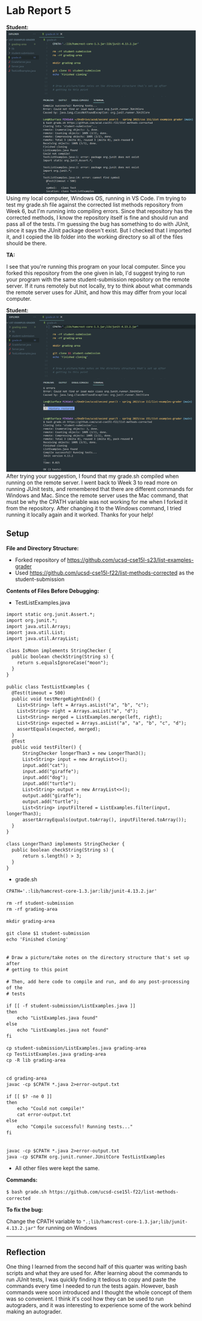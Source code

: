 # Lab Report 5
**Student:**
![Image](grade_bug.png)
Using my local computer, Windows OS, running in VS Code.
I'm trying to test my grade.sh file against the corrected list methods repository from Week 6, but I'm running into compiling errors.
Since that repository has the corrected methods, I know the repository itself is fine and should run and pass all of the tests.
I'm guessing the bug has something to do with JUnit, since it says the JUnit package doesn't exist. But I checked that I imported it, 
and I copied the lib folder into the working directory so all of the files should be there.

**TA:**

I see that you're running this program on your local computer. Since you forked this repository from the one given in lab, I'd suggest
trying to run your program with the same student-submission repository on the remote server. If it runs remotely but not locally,
try to think about what commands the remote server uses for JUnit, and how this may differ from your local computer.


**Student:**
![Image](bash_successful.png)
After trying your suggestion, I found that my grade.sh compiled when running on the remote server. I went back to Week 3 to read more on running JUnit tests, and remembered that there are different commands for Windows and Mac. Since the remote server uses the Mac command, that must be why the CPATH variable was not working for me when I forked it from the repository. After changing it to the Windows command, I tried running it locally again and it worked. Thanks for your help!

## Setup
**File and Directory Structure:**
* Forked repository of https://github.com/ucsd-cse15l-s23/list-examples-grader
* Used https://github.com/ucsd-cse15l-f22/list-methods-corrected as the student-submission

**Contents of Files Before Debugging:**
* TestListExamples.java
```
import static org.junit.Assert.*;
import org.junit.*;
import java.util.Arrays;
import java.util.List;
import java.util.ArrayList;

class IsMoon implements StringChecker {
  public boolean checkString(String s) {
    return s.equalsIgnoreCase("moon");
  }
}

public class TestListExamples {
  @Test(timeout = 500)
  public void testMergeRightEnd() {
    List<String> left = Arrays.asList("a", "b", "c");
    List<String> right = Arrays.asList("a", "d");
    List<String> merged = ListExamples.merge(left, right);
    List<String> expected = Arrays.asList("a", "a", "b", "c", "d");
    assertEquals(expected, merged);
  }
  @Test
  public void testFilter() {
      StringChecker longerThan3 = new LongerThan3();
      List<String> input = new ArrayList<>();
      input.add("cat");
      input.add("giraffe");
      input.add("dog");
      input.add("turtle");
      List<String> output = new ArrayList<>();
      output.add("giraffe");
      output.add("turtle");
      List<String> inputFiltered = ListExamples.filter(input, longerThan3);
      assertArrayEquals(output.toArray(), inputFiltered.toArray());
  }
}

class LongerThan3 implements StringChecker {
  public boolean checkString(String s) {
      return s.length() > 3;
  }
}
```
* grade.sh
```
CPATH='.:lib/hamcrest-core-1.3.jar:lib/junit-4.13.2.jar'

rm -rf student-submission
rm -rf grading-area

mkdir grading-area

git clone $1 student-submission
echo 'Finished cloning'


# Draw a picture/take notes on the directory structure that's set up after
# getting to this point

# Then, add here code to compile and run, and do any post-processing of the
# tests

if [[ -f student-submission/ListExamples.java ]]
then
    echo "ListExamples.java found"
else
    echo "ListExamples.java not found"
fi 

cp student-submission/ListExamples.java grading-area
cp TestListExamples.java grading-area
cp -R lib grading-area


cd grading-area
javac -cp $CPATH *.java 2>error-output.txt

if [[ $? -ne 0 ]]
then
    echo "Could not compile!"
    cat error-output.txt
else
    echo "Compile successful! Running tests..."
fi


javac -cp $CPATH *.java 2>error-output.txt
java -cp $CPATH org.junit.runner.JUnitCore TestListExamples
```
* All other files were kept the same.

**Commands:**

`$ bash grade.sh https://github.com/ucsd-cse15l-f22/list-methods-corrected`

**To fix the bug:**

Change the CPATH variable to `".;lib/hamcrest-core-1.3.jar;lib/junit-4.13.2.jar"` for running on Windows

---
## Reflection
One thing I learned from the second half of this quarter was writing bash scripts and what they are used for. After learning about the commands to run JUnit tests, I was quickly finding it tedious to copy and paste the commands every time I needed to run the tests again. However, bash commands were soon introduced and I thought the whole concept of them was so convenient. I think it's cool how they can be used to run autograders, and it was interesting to experience some of the work behind making an autograder.
